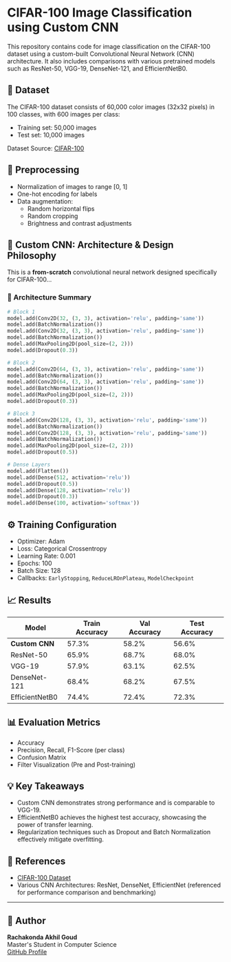 # CIFAR-100 Image Classification using Custom CNN

This repository contains code for image classification on the CIFAR-100 dataset using a custom-built Convolutional Neural Network (CNN) architecture. It also includes comparisons with various pretrained models such as ResNet-50, VGG-19, DenseNet-121, and EfficientNetB0.

## 📂 Dataset

The CIFAR-100 dataset consists of 60,000 color images (32x32 pixels) in 100 classes, with 600 images per class:
- Training set: 50,000 images
- Test set: 10,000 images

Dataset Source: [CIFAR-100](https://www.cs.toronto.edu/~kriz/cifar.html)

## 🧪 Preprocessing

- Normalization of images to range [0, 1]
- One-hot encoding for labels
- Data augmentation:
  - Random horizontal flips
  - Random cropping
  - Brightness and contrast adjustments

## 🧠 Custom CNN: Architecture & Design Philosophy

This is a **from-scratch** convolutional neural network designed specifically for CIFAR-100...

### 🔧 Architecture Summary

```python
# Block 1
model.add(Conv2D(32, (3, 3), activation='relu', padding='same'))
model.add(BatchNormalization())
model.add(Conv2D(32, (3, 3), activation='relu', padding='same'))
model.add(BatchNormalization())
model.add(MaxPooling2D(pool_size=(2, 2)))
model.add(Dropout(0.3))

# Block 2
model.add(Conv2D(64, (3, 3), activation='relu', padding='same'))
model.add(BatchNormalization())
model.add(Conv2D(64, (3, 3), activation='relu', padding='same'))
model.add(BatchNormalization())
model.add(MaxPooling2D(pool_size=(2, 2)))
model.add(Dropout(0.3))

# Block 3
model.add(Conv2D(128, (3, 3), activation='relu', padding='same'))
model.add(BatchNormalization())
model.add(Conv2D(128, (3, 3), activation='relu', padding='same'))
model.add(BatchNormalization())
model.add(MaxPooling2D(pool_size=(2, 2)))
model.add(Dropout(0.5))

# Dense Layers
model.add(Flatten())
model.add(Dense(512, activation='relu'))
model.add(Dropout(0.5))
model.add(Dense(128, activation='relu'))
model.add(Dropout(0.3))
model.add(Dense(100, activation='softmax'))
```


## ⚙️ Training Configuration

- Optimizer: Adam
- Loss: Categorical Crossentropy
- Learning Rate: 0.001
- Epochs: 100
- Batch Size: 128
- Callbacks: `EarlyStopping`, `ReduceLROnPlateau`, `ModelCheckpoint`

## 📈 Results

| Model            | Train Accuracy | Val Accuracy | Test Accuracy |
|------------------|----------------|--------------|---------------|
| **Custom CNN**   | 57.3%          | 58.2%        | 56.6%         |
| ResNet-50        | 65.9%          | 68.7%        | 68.0%         |
| VGG-19           | 57.9%          | 63.1%        | 62.5%         |
| DenseNet-121     | 68.4%          | 68.2%        | 67.5%         |
| EfficientNetB0   | 74.4%          | 72.4%        | 72.3%         |

## 📊 Evaluation Metrics

- Accuracy
- Precision, Recall, F1-Score (per class)
- Confusion Matrix
- Filter Visualization (Pre and Post-training)

## 💡 Key Takeaways

- Custom CNN demonstrates strong performance and is comparable to VGG-19.
- EfficientNetB0 achieves the highest test accuracy, showcasing the power of transfer learning.
- Regularization techniques such as Dropout and Batch Normalization effectively mitigate overfitting.

## 📎 References

- [CIFAR-100 Dataset](https://www.cs.toronto.edu/~kriz/cifar.html)
- Various CNN Architectures: ResNet, DenseNet, EfficientNet (referenced for performance comparison and benchmarking)

---

## 👤 Author

**Rachakonda Akhil Goud**  
Master's Student in Computer Science  
[GitHub Profile](https://github.com/akhilrachakonda)


